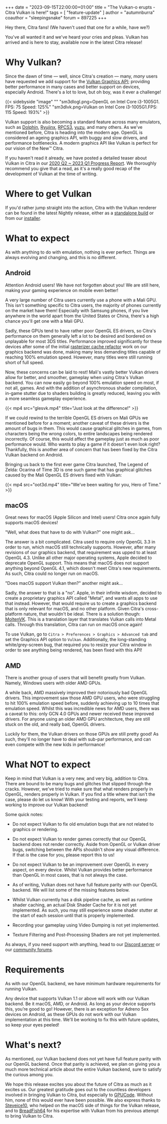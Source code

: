 +++
date = "2023-09-15T22:00:00+01:00"
title = "The Vulkan-o erupts - Citra Vulkan is here!"
tags = [ "feature-update" ]
author = "autumnburra"
coauthor = "sleepingsnake"
forum = 897225
+++

Hey there, Citra fans! (We haven't used that one for a while, have we?)

You've all wanted it and we've heard your cries and pleas. Vulkan has arrived and is here to stay, available now in the latest Citra release!

# Why Vulkan?

Since the dawn of time — well, since Citra's creation — many, *many* users have requested we add support for the [Vulkan Graphics API](https://en.wikipedia.org/wiki/Vulkan.); providing better performance in many cases and better support on devices, especially Android. There's a lot to love, but oh boy, was it ever a challenge!

{{< sidebyside "image" ""
    "sm3dlogl.png=OpenGL on Intel Core i3-1005G1. FPS: 75 Speed: 125%"
    "sm3dlvk.png=Vulkan on Intel Core i3-1005G1.FPS: 115 Speed: 193%" >}}

Vulkan support is also becoming a standard feature across many emulators, such as [Dolphin](https://dolphin-emu.org/), [Ryujinx](https://ryujinx.org/), [RPCS3](https://rpcs3.net/), [yuzu](https://yuzu-emu.org/), and many others. 
As we've mentioned before, Citra is heading into the modern age. OpenGL is considered an ageing graphics API, with buggy and slow drivers, and performance bottlenecks. A modern graphics API like Vulkan is perfect for our vision of the New™️ Citra.

If you haven't read it already, we have posted a detailed teaser about Vulkan in Citra in our [2020 Q2 ~ 2023 Q1 Progress Report](https://citra-emu.org/entry/citra-progress-report-2023-q1/#surprise-announcement). 
We thoroughly recommend you give that a read, as it's a really good recap of the development of Vulkan at the time of writing.

# Where to get Vulkan

If you'd rather jump straight into the action, Citra with the Vulkan renderer can be found in the latest Nightly release, either as a [standalone build](https://github.com/citra-emu/citra-nightly/releases) or from our [installer](https://citra-emu.org/download/).

# What to expect

As with anything to do with emulation, nothing is ever perfect. Things are always evolving and changing, and this is no different.

## Android

Attention Android users! We have not forgotten about you! We are still here, making your gaming experience on mobile even better!

A very large number of Citra users currently use a phone with a Mali GPU. This isn't something specific to Citra users, the majority of phones currently on the market have them! Especially with Samsung phones, if you live anywhere in the world apart from the United States or China, there's a high chance you'll get one with a Mali GPU.

Sadly, these GPUs tend to have rather poor OpenGL ES drivers, so Citra's performance on them generally left a lot to be desired and bordered on unplayable for most 3DS titles. Performance improved significantly for these devices after some of the initial [rasterizer cache refactor](https://github.com/citra-emu/citra/pull/6375) work on our graphics backend was done, making many less demanding titles capable of reaching 100% emulation speed. However, many titles were still running short of full speed. 

Now, these concerns can be laid to rest! Mali's vastly better Vulkan drivers allow for better, and smoother, gameplay when using Citra's Vulkan backend. You can now easily go beyond 100% emulation speed on most, if not all, games. And with the addition of asynchronous shader compilation, in-game stutter due to shaders building is greatly reduced, leaving you with a more seamless gameplay experience.

{{< mp4 src="glesvk.mp4" title="Just look at the difference!" >}}

If we could rewind to the terrible OpenGL ES drivers on Mali GPUs we mentioned before for a moment; another caveat of these drivers is the amount of bugs in them. This would cause graphical glitches in games, from characters being the wrong colors, to entire landscapes being rendered incorrectly.
Of course, this would affect the gameplay just as much as poor performance would. Who wants to play a game if it doesn't even look right?
Thankfully, this is another area of concern that has been fixed by the Citra Vulkan backend on Android.

Bringing us back to the first ever game Citra launched, The Legend of Zelda: Ocarina of Time 3D is one such game that has graphical glitches caused by the Mali OpenGL ES drivers fixed with Vulkan:

{{< mp4 src="oot3d.mp4" title="We've been waiting for you, Hero of Time." >}}

## macOS

Great news for macOS (Apple Silicon and Intel) users! Citra once again fully supports macOS devices! 

"Well, what does that have to do with Vulkan?" one might ask...

The answer is a bit complicated. 
Citra used to require only OpenGL 3.3 in order to run, which macOS still technically supports. However, after many revisions of our graphics backend, that requirement was upped to at least OpenGL 4.3. Unlike all other major operating systems, Apple decided to deprecate OpenGL support. This means that macOS does not support anything beyond OpenGL 4.1, which doesn't meet Citra's new requirements. As such, Citra could no longer run on macOS.

"Does macOS support Vulkan then?" another might ask...

Sadly, the answer to that is a "no". Apple, in their infinite wisdom, decided to create a proprietary graphics API called "Metal", and wants all apps to use that instead. However, that would require us to create a graphics backend that is only relevant for macOS, and no other platform. Given Citra's cross-platform nature, that wouldn't be ideal. There is a solution though: [MoltenVK](https://github.com/KhronosGroup/MoltenVK). This is a translation layer that translates Vulkan calls into Metal calls. Through this translation, Citra can run on macOS once again!

To use Vulkan, go to `Citra > Preferences > Graphics > Advanced tab` and set the Graphics API option to `Vulkan`. Additionally, the long-standing white/grey-screen bug, that required you to resize your Citra window in order to see anything being rendered, has been fixed with this API!

## AMD

There is another group of users that will benefit greatly from Vulkan. Namely, Windows users with older AMD GPUs.

A while back, AMD massively improved their notoriously bad OpenGL drivers. This improvement saw those AMD GPU users, who were struggling to hit 100% emulation speed before, suddenly achieving up to 10 times that emulation speed. Whilst this was incredible news for AMD users, there was a caveat to this: only GCN 4.0 GPUs and newer received these improved drivers. For anyone using an older AMD GPU architecture, they are still stuck on the old, and really bad, OpenGL drivers.

Luckily for them, the Vulkan drivers on those GPUs are still pretty good! As such, they'll no longer have to deal with sub-par performance, and can even compete with the new kids in performance!

# What NOT to expect

Keep in mind that Vulkan is a very new, and very big, addition to Citra. There are bound to be many bugs and glitches that slipped through the cracks. However, we've tried to make sure that what renders properly in OpenGL, renders properly in Vulkan. If you find a title where that isn't the case, please do let us know! With your testing and reports, we'll keep working to improve our Vulkan backend!

Some quick notes:

- Do not expect Vulkan to fix old emulation bugs that are not related to graphics or rendering.

- Do not expect Vulkan to render games correctly that our OpenGL backend does not render correctly. Aside from OpenGL or Vulkan driver bugs, switching between the APIs shouldn't show any visual difference. If that _is_ the case for you, please report this to us!

- Do not expect Vulkan to be an improvement over OpenGL in every aspect, on every device. Whilst Vulkan provides better performance than OpenGL in most cases, that is not always the case.

- As of writing, Vulkan does not have full feature parity with our OpenGL backend. We will list some of the missing features below.

- Whilst Vulkan currently has a disk pipeline cache, as well as runtime shader caching, an actual Disk Shader Cache for it is not yet implemented. As such, you may still experience some shader stutter at the start of each session until that is properly implemented.

- Recording your gameplay using Video Dumping is not yet implemented.

- Texture Filtering and Post-Processing Shaders are not yet implemented.

As always, if you need support with anything, head to our [Discord server](https://discord.gg/FAXfZV9) or our [community forums](https://community.citra-emu.org/).

# Requirements

As with our OpenGL backend, we have minimum hardware requirements for running Vulkan. 

Any device that supports Vulkan 1.1 or above will work with our Vulkan backend. Be it macOS, AMD, or Android. As long as your device supports this, you’re good to go!
However, there is an exception for Adreno 5xx devices on Android, as these GPUs do not work with our Vulkan implementation at this time. We'll be working to fix this with future updates, so keep your eyes peeled!

# What's next?

As mentioned, our Vulkan backend does not yet have full feature parity with our OpenGL backend. Once that parity is achieved, we plan on giving you a much more technical article about the entire Vulkan backend, sure to satisfy the curious among you.

We hope this release excites you about the future of Citra as much as it excites us.
Our greatest gratitude goes out to the countless developers involved in bringing Vulkan to Citra, but especially to [GPUCode](https://github.com/GPUCode). Without him, none of this would ever have been possible.
We also express thanks to [Steveice10](https://github.com/Steveice10), who helped on the macOS side of things for the Vulkan release, and to [BreadFish64](https://github.com/BreadFish64) for his expertise with Vulkan from his previous attempt to bring Vulkan to Citra.

